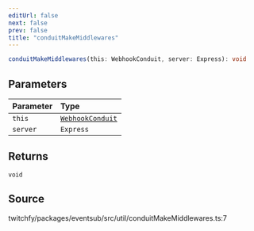```yaml
---
editUrl: false
next: false
prev: false
title: "conduitMakeMiddlewares"
---
```


```ts
conduitMakeMiddlewares(this: WebhookConduit, server: Express): void
```

## Parameters

| Parameter | Type |
| :------ | :------ |
| `this` | [`WebhookConduit`](/api/eventsub/classes/webhookconduit/) |
| `server` | `Express` |

## Returns

`void`

## Source

twitchfy/packages/eventsub/src/util/conduitMakeMiddlewares.ts:7
